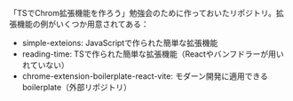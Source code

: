 「TSでChrom拡張機能を作ろう」勉強会のために作っておいたリポジトリ。拡張機能の例がいくつか用意されてある：
- simple-exteions: JavaScriptで作られた簡単な拡張機能
- reading-time: TSで作られた簡単な拡張機能（Reactやバンフドラーが用いれていない）
- chrome-extension-boilerplate-react-vite: モダーン開発に適用できるboilerplate（外部リポジトリ）
